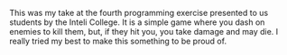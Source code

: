 This was my take at the fourth programming exercise presented to us students by the Inteli College. It is a simple game where you dash on enemies to kill them, but, if they hit you, you take damage and may die. I really tried my best to make this something to be proud of.
